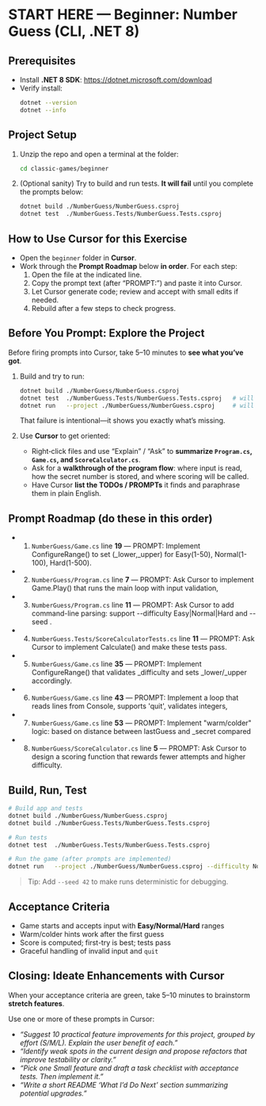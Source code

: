 # START HERE — Beginner: Number Guess (CLI, .NET 8)

## Prerequisites
- Install **.NET 8 SDK**: https://dotnet.microsoft.com/download
- Verify install:
  ```bash
  dotnet --version
  dotnet --info
  ```

## Project Setup
1. Unzip the repo and open a terminal at the folder:
   ```bash
   cd classic-games/beginner
   ```
2. (Optional sanity) Try to build and run tests. **It will fail** until you complete the prompts below:
   ```bash
   dotnet build ./NumberGuess/NumberGuess.csproj
   dotnet test  ./NumberGuess.Tests/NumberGuess.Tests.csproj
   ```

## How to Use Cursor for this Exercise
- Open the `beginner` folder in **Cursor**.
- Work through the **Prompt Roadmap** below **in order**. For each step:
  1. Open the file at the indicated line.
  2. Copy the prompt text (after “PROMPT:”) and paste it into Cursor.
  3. Let Cursor generate code; review and accept with small edits if needed.
  4. Rebuild after a few steps to check progress.


## Before You Prompt: Explore the Project
Before firing prompts into Cursor, take 5–10 minutes to **see what you’ve got**.

1. Build and try to run:
   ```bash
   dotnet build ./NumberGuess/NumberGuess.csproj
   dotnet test  ./NumberGuess.Tests/NumberGuess.Tests.csproj   # will fail at first
   dotnet run   --project ./NumberGuess/NumberGuess.csproj     # will likely throw NotImplementedException
   ```
   That failure is intentional—it shows you exactly what’s missing.

2. Use **Cursor** to get oriented:
   - Right‑click files and use “Explain” / “Ask” to **summarize `Program.cs`, `Game.cs`, and `ScoreCalculator.cs`**.
   - Ask for a **walkthrough of the program flow**: where input is read, how the secret number is stored, and where scoring will be called.
   - Have Cursor **list the TODOs / PROMPTs** it finds and paraphrase them in plain English.


## Prompt Roadmap (do these in this order)
- 1. `NumberGuess/Game.cs` line **19** — PROMPT: Implement ConfigureRange() to set (_lower,_upper) for Easy(1-50), Normal(1-100), Hard(1-500).
- 2. `NumberGuess/Program.cs` line **7** — PROMPT: Ask Cursor to implement Game.Play() that runs the main loop with input validation,
- 3. `NumberGuess/Program.cs` line **11** — PROMPT: Ask Cursor to add command-line parsing: support --difficulty Easy|Normal|Hard and --seed <int>.
- 4. `NumberGuess.Tests/ScoreCalculatorTests.cs` line **11** — PROMPT: Ask Cursor to implement Calculate() and make these tests pass.
- 5. `NumberGuess/Game.cs` line **35** — PROMPT: Implement ConfigureRange() that validates _difficulty and sets _lower/_upper accordingly.
- 6. `NumberGuess/Game.cs` line **43** — PROMPT: Implement a loop that reads lines from Console, supports 'quit', validates integers,
- 7. `NumberGuess/Game.cs` line **53** — PROMPT: Implement "warm/colder" logic: based on distance between lastGuess and _secret compared
- 8. `NumberGuess/ScoreCalculator.cs` line **5** — PROMPT: Ask Cursor to design a scoring function that rewards fewer attempts and higher difficulty.

## Build, Run, Test
```bash
# Build app and tests
dotnet build ./NumberGuess/NumberGuess.csproj
dotnet build ./NumberGuess.Tests/NumberGuess.Tests.csproj

# Run tests
dotnet test  ./NumberGuess.Tests/NumberGuess.Tests.csproj

# Run the game (after prompts are implemented)
dotnet run   --project ./NumberGuess/NumberGuess.csproj --difficulty Normal
```
> Tip: Add `--seed 42` to make runs deterministic for debugging.

## Acceptance Criteria
- Game starts and accepts input with **Easy/Normal/Hard** ranges
- Warm/colder hints work after the first guess
- Score is computed; first-try is best; tests pass
- Graceful handling of invalid input and `quit`

## Closing: Ideate Enhancements with Cursor
When your acceptance criteria are green, take 5–10 minutes to brainstorm **stretch features**.

Use one or more of these prompts in Cursor:
- *“Suggest 10 practical feature improvements for this project, grouped by effort (S/M/L). Explain the user benefit of each.”*
- *“Identify weak spots in the current design and propose refactors that improve testability or clarity.”*
- *“Pick one Small feature and draft a task checklist with acceptance tests. Then implement it.”*
- *“Write a short README ‘What I’d Do Next’ section summarizing potential upgrades.”*
